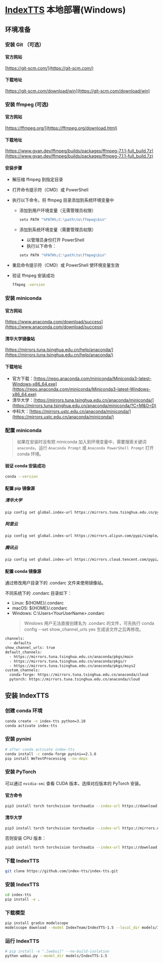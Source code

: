 # [IndexTTS](https://github.com/index-tts/index-tts) 本地部署(Windows)

## 环境准备

### 安装 Git （可选）

#### 官方网站

[https://git-scm.com/](https://git-scm.com/)

#### 下载地址

[https://git-scm.com/download/win](https://git-scm.com/download/win)

### 安装 ffmpeg (可选)

#### 官方网站

[https://ffmpeg.org/](https://ffmpeg.org/download.html)

#### 下载地址

[https://www.gyan.dev/ffmpeg/builds/packages/ffmpeg-7.1.1-full_build.7z](https://www.gyan.dev/ffmpeg/builds/packages/ffmpeg-7.1.1-full_build.7z)

#### 安装步骤

- 解压缩 ffmpeg 到指定目录
- 打开命令提示符（CMD）或 PowerShell
- 执行以下命令，将 ffmpeg 目录添加到系统环境变量中

  - 添加到用户环境变量（无需管理员权限）

    ```Bash
    setx PATH "%PATH%;C:\path\to\ffmpeg\bin"
    ```

  - 添加到系统环境变量（需要管理员权限）
    - 以管理员身份打开 PowerShell
    - 执行以下命令：
    ```Bash
    setx PATH "%PATH%;C:\path\to\ffmpeg\bin"
    ```

- 重启命令提示符（CMD）或 PowerShell 使环境变量生效
- 验证 ffmpeg 安装成功

  ```bash
  ffmpeg -version
  ```

### 安装 miniconda

#### 官方网站

[https://www.anaconda.com/download/success](https://www.anaconda.com/download/success)

#### 清华大学镜像站

[https://mirrors.tuna.tsinghua.edu.cn/help/anaconda/](https://mirrors.tuna.tsinghua.edu.cn/help/anaconda/)

#### 下载地址

- 官方下载：[https://repo.anaconda.com/miniconda/Miniconda3-latest-Windows-x86_64.exe](https://repo.anaconda.com/miniconda/Miniconda3-latest-Windows-x86_64.exe)
- 清华大学：[https://mirrors.tuna.tsinghua.edu.cn/anaconda/miniconda/](https://mirrors.tuna.tsinghua.edu.cn/anaconda/miniconda/?C=M&O=D)
- 中科大：[https://mirrors.ustc.edu.cn/anaconda/miniconda/](https://mirrors.ustc.edu.cn/anaconda/miniconda/)

### 配置 miniconda

> 如果在安装时没有把 miniconda 加入到环境变量中，需要搜索关键词 `anaconda`，运行 `Anaconda Prompt` 或 `Anaconda PowerShell Prompt` 打开 conda 环境。

#### 验证 conda 安装成功

```bash
conda --version
```

#### 配置 pip 镜像源

##### 清华大学

```bash
pip config set global.index-url https://mirrors.tuna.tsinghua.edu.cn/pypi/web/simple
```

##### 阿里云

```bash
pip config set global.index-url https://mirrors.aliyun.com/pypi/simple/
```

##### 腾讯云

```bash
pip config set global.index-url https://mirrors.cloud.tencent.com/pypi/simple
```

#### 配置 conda 镜像源

通过修改用户目录下的 .condarc 文件来使用镜像站。

不同系统下的 .condarc 目录如下：

- Linux: ${HOME}/.condarc
- macOS: ${HOME}/.condarc
- Windows: C:\Users\<YourUserName>\.condarc
  > Windows 用户无法直接创建名为 .condarc 的文件，可先执行 conda config --set show_channel_urls yes 生成该文件之后再修改。

```bash
channels:
  - defaults
show_channel_urls: true
default_channels:
  - https://mirrors.tuna.tsinghua.edu.cn/anaconda/pkgs/main
  - https://mirrors.tuna.tsinghua.edu.cn/anaconda/pkgs/r
  - https://mirrors.tuna.tsinghua.edu.cn/anaconda/pkgs/msys2
custom_channels:
  conda-forge: https://mirrors.tuna.tsinghua.edu.cn/anaconda/cloud
  pytorch: https://mirrors.tuna.tsinghua.edu.cn/anaconda/cloud
```

## 安装 IndexTTS

### 创建 conda 环境

```bash
conda create -n index-tts python=3.10
conda activate index-tts
```

### 安装 pynini

```bash
# after conda activate index-tts
conda install -c conda-forge pynini==2.1.6
pip install WeTextProcessing --no-deps
```

### 安装 PyTorch

可以通过 `nvidia-smi` 查看 CUDA 版本，选择对应版本的 PyTorch 安装。

#### 官方命令

```bash
pip3 install torch torchvision torchaudio --index-url https://download.pytorch.org/whl/cu128
```

#### 清华大学

```bash
pip3 install torch torchvision torchaudio --index-url https://mirrors.nju.edu.cn/whl/cu128
```

否则安装 CPU 版本：

```bash
pip3 install torch torchvision torchaudio --index-url https://download.pytorch.org/whl/cu128
```

### 下载 IndexTTS

```bash
git clone https://github.com/index-tts/index-tts.git
```

### 安装 IndexTTS

```bash
cd index-tts
pip install -e .
```

### 下载模型

```bash
pip install gradio modelscope
modelscope download --model IndexTeam/IndexTTS-1.5 --local_dir models/IndexTTS-1.5
```

### 运行 IndexTTS

```bash
# pip install -e ".[webui]" --no-build-isolation
python webui.py --model_dir models/IndexTTS-1.5
```
